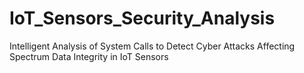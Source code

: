 # IoT_Sensors_Security_Analysis
Intelligent Analysis of System Calls to Detect Cyber Attacks Affecting Spectrum Data Integrity in IoT Sensors
